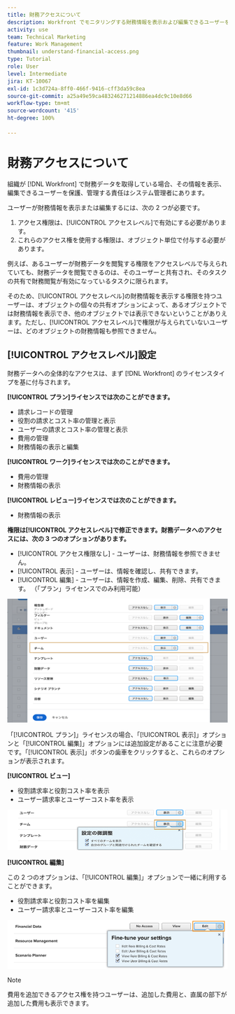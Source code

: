 ```yaml
---
title: 財務アクセスについて
description: Workfront でモニタリングする財務情報を表示および編集できるユーザーを、管理者が財務アクセス権によってどのように制御できるかを説明します。
activity: use
team: Technical Marketing
feature: Work Management
thumbnail: understand-financial-access.png
type: Tutorial
role: User
level: Intermediate
jira: KT-10067
exl-id: 1c3d724a-8ff0-466f-9416-cff3da59c8ea
source-git-commit: a25a49e59ca483246271214886ea4dc9c10e8d66
workflow-type: tm+mt
source-wordcount: '415'
ht-degree: 100%

---
```


# 財務アクセスについて

組織が [!DNL Workfront] で財務データを取得している場合、その情報を表示、編集できるユーザーを保護、管理する責任はシステム管理者にあります。

ユーザーが財務情報を表示または編集するには、次の 2 つが必要です。

1. アクセス権限は、[!UICONTROL アクセスレベル]で有効にする必要があります。
2. これらのアクセス権を使用する権限は、オブジェクト単位で付与する必要があります。

例えば、あるユーザーが財務データを閲覧する権限をアクセスレベルで与えられていても、財務データを閲覧できるのは、そのユーザーと共有され、そのタスクの共有で財務閲覧が有効になっているタスクに限られます。

そのため、[!UICONTROL アクセスレベル]の財務情報を表示する権限を持つユーザーは、オブジェクトの個々の共有オプションによって、あるオブジェクトでは財務情報を表示でき、他のオブジェクトでは表示できないということがありえます。ただし、[!UICONTROL アクセスレベル]で権限が与えられていないユーザーは、どのオブジェクトの財務情報も参照できません。

## [!UICONTROL アクセスレベル]設定

財務データへの全体的なアクセスは、まず [!DNL Workfront] のライセンスタイプを基に付与されます。

**[!UICONTROL プラン]ライセンスでは次のことができます。**

* 請求レコードの管理
* 役割の請求とコスト率の管理と表示
* ユーザーの請求とコスト率の管理と表示
* 費用の管理
* 財務情報の表示と編集

**[!UICONTROL ワーク]ライセンスでは次のことができます。**

* 費用の管理
* 財務情報の表示

**[!UICONTROL レビュー]ライセンスでは次のことができます。**

* 財務情報の表示

**権限は[!UICONTROL アクセスレベル]で修正できます。財務データへのアクセスには、次の 3 つのオプションがあります。**

* [!UICONTROL アクセス権限なし] - ユーザーは、財務情報を参照できません。
* [!UICONTROL 表示] - ユーザーは、情報を確認し、共有できます。
* [!UICONTROL 編集] - ユーザーは、情報を作成、編集、削除、共有できます。 （「プラン」ライセンスでのみ利用可能）

![一般的な財務データオプションをアクセスレベルで示す画像](assets/setting-up-finances-8.png)

「[!UICONTROL プラン]」ライセンスの場合、「[!UICONTROL 表示]」オプションと「[!UICONTROL 編集]」オプションには追加設定があることに注意が必要です。「[!UICONTROL 表示]」ボタンの歯車をクリックすると、これらのオプションが表示されます。

**[!UICONTROL ビュー]**

* 役割請求率と役割コスト率を表示
* ユーザー請求率とユーザーコスト率を表示

![アクセスレベルでの財務データ表示オプションを示す画像](assets/setting-up-finances-9.png)

**[!UICONTROL 編集]**

この 2 つのオプションは、「[!UICONTROL 編集]」オプションで一緒に利用することができます。

* 役割請求率と役割コスト率を編集
* ユーザー請求率とユーザーコスト率を編集

![アクセスレベルでの財務データ編集オプションを示す画像](assets/setting-up-finances-10.png)

>[!NOTE]
>
>費用を追加できるアクセス権を持つユーザーは、追加した費用と、直属の部下が追加した費用も表示できます。
